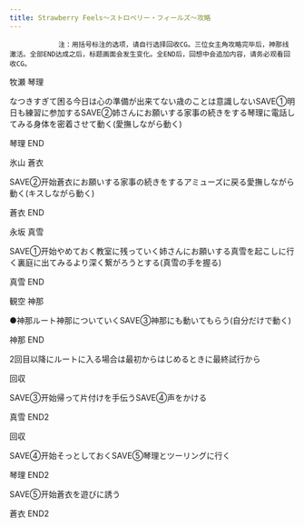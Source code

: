 ```yaml
---
title: Strawberry Feels～ストロベリー・フィールズ～攻略
---
```


                注：用括号标注的选项，请自行选择回收CG。三位女主角攻略完毕后，神那线激活。全部END达成之后，标题画面会发生变化。全END后，回想中会追加内容，请务必观看回收CG。

牧瀬 琴理

なつきすぎて困る今日は心の準備が出来てない歳のことは意識しないSAVE①明日も練習に参加するSAVE②姉さんにお願いする家事の続きをする琴理に電話してみる身体を密着させて動く(愛撫しながら動く)

琴理 END

氷山 蒼衣

SAVE②开始蒼衣にお願いする家事の続きをするアミューズに戻る愛撫しながら動く(キスしながら動く)

蒼衣 END

永坂 真雪

SAVE①开始やめておく教室に残っていく姉さんにお願いする真雪を起こしに行く裏庭に出てみるより深く繋がろうとする(真雪の手を握る)

真雪 END

観空 神那

●神那ルート神那についていくSAVE③神那にも動いてもらう(自分だけで動く)

神那 END

2回目以降にルートに入る場合は最初からはじめるときに最終試行から

回収

SAVE③开始帰って片付けを手伝うSAVE④声をかける

真雪 END2

回収

SAVE④开始そっとしておくSAVE⑤琴理とツーリングに行く

琴理 END2

SAVE⑤开始蒼衣を遊びに誘う

蒼衣 END2
              
